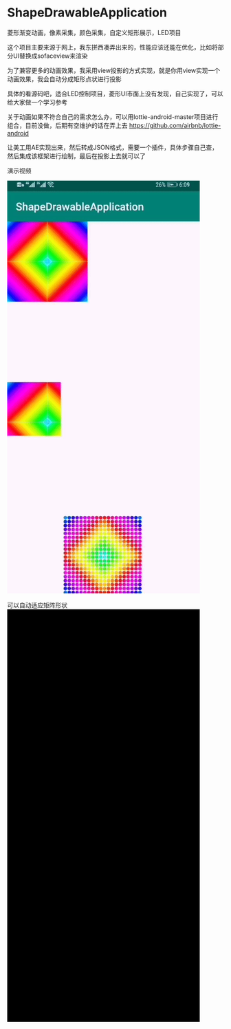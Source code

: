# ShapeDrawableApplication

菱形渐变动画，像素采集，颜色采集，自定义矩形展示，LED项目

这个项目主要来源于网上，我东拼西凑弄出来的，性能应该还能在优化，比如将部分UI替换成sofaceview来渲染

为了兼容更多的动画效果，我采用view投影的方式实现，就是你用view实现一个动画效果，我会自动分成矩形点状进行投影

具体的看源码吧，适合LED控制项目，菱形UI市面上没有发现，自己实现了，可以给大家做一个学习参考

关于动画如果不符合自己的需求怎么办，可以用lottie-android-master项目进行组合，目前没做，后期有空维护的话在弄上去
https://github.com/airbnb/lottie-android

让美工用AE实现出来，然后转成JSON格式，需要一个插件，具体步骤自己查，然后集成该框架进行绘制，最后在投影上去就可以了

演示视频


![image](https://github.com/TsaiYongChuan/ShapeDrawableApplication/blob/master/ezgif.com-optimize.gif)

可以自动适应矩阵形状
![image](https://github.com/TsaiYongChuan/ShapeDrawableApplication/blob/master/ezgif.com-video-to-gif.gif)
